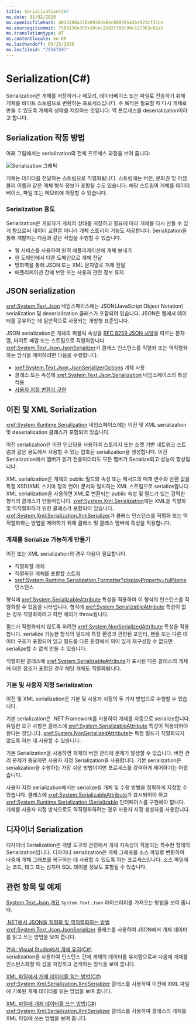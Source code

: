 ```yaml
---
title: Serialization(C#)
ms.date: 01/02/2020
ms.openlocfilehash: d914298a370b09307e84c88959542b4823cf37ce
ms.sourcegitcommit: 7588136e355e10cbc2582f389c90c127363c02a5
ms.translationtype: HT
ms.contentlocale: ko-KR
ms.lasthandoff: 03/15/2020
ms.locfileid: "79167597"
---
```

# <a name="serialization-c"></a>Serialization(C#)

Serialization은 개체를 저장하거나 메모리, 데이터베이스 또는 파일로 전송하기 위해 개체를 바이트 스트림으로 변환하는 프로세스입니다. 주 목적은 필요할 때 다시 개체로 만들 수 있도록 개체의 상태를 저장하는 것입니다. 역 프로세스를 deserialization이라고 합니다.

## <a name="how-serialization-works"></a>Serialization 작동 방법

아래 그림에서는 serialization의 전체 프로세스 과정을 보여 줍니다:

![Serialization 그래픽](./media/index/serialization-process.gif)

개체는 데이터를 전달하는 스트림으로 직렬화됩니다. 스트림에는 버전, 문화권 및 어셈블리 이름과 같은 개체 형식 정보가 포함될 수도 있습니다. 해당 스트림의 개체를 데이터베이스, 파일 또는 메모리에 저장할 수 있습니다.

### <a name="uses-for-serialization"></a>Serialization 용도

Serialization은 개발자가 개체의 상태를 저장하고 필요에 따라 개체를 다시 만들 수 있게 함으로써 데이터 교환뿐 아니라 개체 스토리지 기능도 제공합니다. Serialization을 통해 개발자는 다음과 같은 작업을 수행할 수 있습니다.

* 웹 서비스를 사용하여 원격 애플리케이션에 개체 보내기
* 한 도메인에서 다른 도메인으로 개체 전달
* 방화벽을 통해 JSON 또는 XML 문자열로 개체 전달
* 애플리케이션 간에 보안 또는 사용자 관련 정보 유지

## <a name="json-serialization"></a>JSON serialization

<xref:System.Text.Json> 네임스페이스에는 JSON(JavaScript Object Notation) serialization 및 deserialization 클래스가 포함되어 있습니다. JSON은 웹에서 데이터를 공유하는 데 일반적으로 사용되는 개방형 표준입니다.

JSON serialization은 개체의 퍼블릭 속성을 [RFC 8259 JSON 사양](https://tools.ietf.org/html/rfc8259)을 따르는 문자열, 바이트 배열 또는 스트림으로 직렬화합니다. <xref:System.Text.Json.JsonSerializer>가 클래스 인스턴스를 직렬화 또는 역직렬화하는 방식을 제어하려면 다음을 수행합니다.

* <xref:System.Text.Json.JsonSerializerOptions> 개체 사용
* 클래스 또는 속성에 <xref:System.Text.Json.Serialization> 네임스페이스의 특성 적용
* [사용자 지정 변환기 구현](../../../../standard/serialization/system-text-json-converters-how-to.md)

## <a name="binary-and-xml-serialization"></a>이진 및 XML Serialization

<xref:System.Runtime.Serialization> 네임스페이스에는 이진 및 XML serialization 및 deserialization 클래스가 포함되어 있습니다.

이진 serialization은 이진 인코딩을 사용하여 스토리지 또는 소켓 기반 네트워크 스트림과 같은 용도에서 사용할 수 있는 압축된 serialization을 생성합니다. 이진 Serialization에서 멤버가 읽기 전용이더라도 모든 멤버가 Serialize되고 성능이 향상됩니다.

XML serialization은 개체의 public 필드와 속성 또는 메서드의 매개 변수와 반환 값을 특정 XSD(XML 스키마 정의 언어) 문서와 일치하는 XML 스트림으로 serialize합니다. XML serialization을 사용하면 XML로 변환되는 public 속성 및 필드가 있는 강력한 형식의 클래스가 만들어집니다. <xref:System.Xml.Serialization>에는 XML을 직렬화 및 역직렬화하기 위한 클래스가 포함되어 있습니다. <xref:System.Xml.Serialization.XmlSerializer>가 클래스 인스턴스를 직렬화 또는 역직렬화하는 방법을 제어하기 위해 클래스 및 클래스 멤버에 특성을 적용합니다.

### <a name="making-an-object-serializable"></a>개체를 Serialize 가능하게 만들기

이진 또는 XML serialization의 경우 다음이 필요합니다.

* 직렬화할 개체
* 직렬화된 개체를 포함할 스트림
* <xref:System.Runtime.Serialization.Formatter?displayProperty=fullName> 인스턴스

형식에 <xref:System.SerializableAttribute> 특성을 적용하여 이 형식의 인스턴스를 직렬화할 수 있음을 나타냅니다. 형식에 <xref:System.SerializableAttribute> 특성이 없는 경우 직렬화하려고 하면 예외가 throw됩니다.

필드가 직렬화되지 않도록 하려면 <xref:System.NonSerializedAttribute> 특성을 적용합니다. serialize 가능한 형식의 필드에 특정 환경과 관련된 포인터, 핸들 또는 다른 데이터 구조가 포함되어 있고 필드를 다른 환경에서 의미 있게 재구성할 수 없으면 serialize할 수 없게 만들 수 있습니다.

직렬화된 클래스에 <xref:System.SerializableAttribute>가 표시된 다른 클래스의 개체에 대한 참조가 포함된 경우 해당 개체도 직렬화됩니다.

### <a name="basic-and-custom-serialization"></a>기본 및 사용자 지정 Serialization

이진 및 XML serialization은 기본 및 사용자 지정의 두 가지 방법으로 수행할 수 있습니다.

기본 serialization은 .NET Framework를 사용하여 개체를 자동으로 serialize합니다. 유일한 요구 사항은 클래스에 <xref:System.SerializableAttribute> 특성이 적용되어야 한다는 것입니다. <xref:System.NonSerializedAttribute>는 특정 필드가 직렬화되지 않도록 하는 데 사용할 수 있습니다.

기본 Serialization을 사용하면 개체의 버전 관리에 문제가 발생할 수 있습니다. 버전 관리 문제가 중요하면 사용자 지정 Serialization을 사용합니다. 기본 serialization은 serialization을 수행하는 가장 쉬운 방법이지만 프로세스를 강력하게 제어하기는 어렵습니다.

사용자 지정 serialization에서는 serialize될 개체 및 수행 방법을 정확하게 지정할 수 있습니다. 클래스에 <xref:System.SerializableAttribute>가 표시되어야 하고 <xref:System.Runtime.Serialization.ISerializable> 인터페이스를 구현해야 합니다. 개체를 사용자 지정 방식으로도 역직렬화하려는 경우 사용자 지정 생성자를 사용합니다.

## <a name="designer-serialization"></a>디자이너 Serialization

디자이너 Serialization은 개발 도구와 관련해서 개체 지속성이 적용되는 특수한 형태의 Serialization입니다. 디자이너 serialization은 개체 그래프를 소스 파일로 변환하여 나중에 개체 그래프를 복구하는 데 사용할 수 있도록 하는 프로세스입니다. 소스 파일에는 코드, 태그 또는 심지어 SQL 테이블 정보도 포함될 수 있습니다.

## <a name="BKMK_RelatedTopics"></a> 관련 항목 및 예제  

[System.Text.Json 개요](../../../../standard/serialization/system-text-json-overview.md) `System.Text.Json` 라이브러리를 가져오는 방법을 보여 줍니다.

[.NET에서 JSON을 직렬화 및 역직렬화하는 방법](../../../../standard/serialization/system-text-json-how-to.md)
<xref:System.Text.Json.JsonSerializer> 클래스를 사용하여 JSON에서 개체 데이터를 읽고 쓰는 방법을 보여 줍니다.

[연습: Visual Studio에서 개체 유지(C#)](walkthrough-persisting-an-object-in-visual-studio.md)  
serialization을 사용하여 인스턴스 간에 개체의 데이터를 유지함으로써 다음에 개체를 인스턴스화할 때 값을 저장하고 검색하는 방식을 보여 줍니다.

[XML 파일에서 개체 데이터를 읽는 방법(C#)](how-to-read-object-data-from-an-xml-file.md)  
<xref:System.Xml.Serialization.XmlSerializer> 클래스를 사용하여 이전에 XML 파일에 기록된 개체 데이터를 읽는 방법을 보여 줍니다.

[XML 파일에 개체 데이터를 쓰는 방법(C#)](how-to-write-object-data-to-an-xml-file.md)  
<xref:System.Xml.Serialization.XmlSerializer> 클래스를 사용하여 클래스의 개체를 XML 파일에 쓰는 방법을 보여 줍니다.
